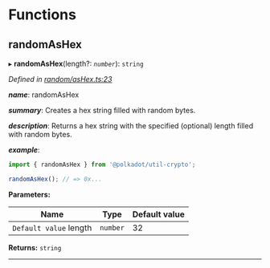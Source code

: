 

# Functions

<a id="randomashex"></a>

##  randomAsHex

▸ **randomAsHex**(length?: *`number`*): `string`

*Defined in [random/asHex.ts:23](https://github.com/polkadot-js/common/blob/b15ae9e/packages/util-crypto/src/random/asHex.ts#L23)*

*__name__*: randomAsHex

*__summary__*: Creates a hex string filled with random bytes.

*__description__*: Returns a hex string with the specified (optional) length filled with random bytes.

*__example__*:   

```javascript
import { randomAsHex } from '@polkadot/util-crypto';

randomAsHex(); // => 0x...
```

**Parameters:**

| Name | Type | Default value |
| ------ | ------ | ------ |
| `Default value` length | `number` | 32 |

**Returns:** `string`

___


